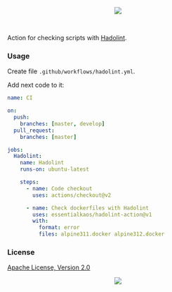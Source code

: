 <p align="center"><a href="#readme"><img src="https://gh.kaos.st/hadolint-action.svg"/></a></p>

<br/>

Action for checking scripts with [Hadolint](https://github.com/hadolint/hadolint).

### Usage

Create file `.github/workflows/hadolint.yml`.

Add next code to it:

```yml
name: CI

on:
  push:
    branches: [master, develop]
  pull_request:
    branches: [master]

jobs:
  Hadolint:
    name: Hadolint
    runs-on: ubuntu-latest

    steps:
      - name: Code checkout
        uses: actions/checkout@v2

      - name: Check dockerfiles with Hadolint
        uses: essentialkaos/hadolint-action@v1
        with:
          format: error
          files: alpine311.docker alpine312.docker

```

### License

[Apache License, Version 2.0](https://www.apache.org/licenses/LICENSE-2.0)

<p align="center"><a href="https://essentialkaos.com"><img src="https://gh.kaos.st/ekgh.svg"/></a></p>
